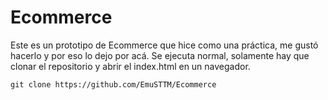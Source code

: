 # Ecommerce
Este es un prototipo de Ecommerce que hice como una práctica, me gustó hacerlo y por eso lo dejo por acá. Se ejecuta normal, solamente hay que
clonar el repositorio y abrir el index.html en un navegador.

```
git clone https://github.com/EmuSTTM/Ecommerce
```
